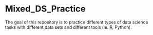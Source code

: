# Mixed_DS_Practice
The goal of this repository is to practice different types of data science tasks with different data sets and different tools (ie. R, Python).
